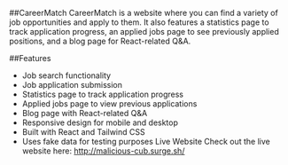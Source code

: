 ##CareerMatch
CareerMatch is a website where you can find a variety of job opportunities and apply to them. It also features a statistics page to track application progress, an applied jobs page to see previously applied positions, and a blog page for React-related Q&A.

##Features
* Job search functionality
* Job application submission
* Statistics page to track application progress
* Applied jobs page to view previous applications
* Blog page with React-related Q&A
* Responsive design for mobile and desktop
* Built with React and Tailwind CSS
* Uses fake data for testing purposes
Live Website
Check out the live website here: http://malicious-cub.surge.sh/
